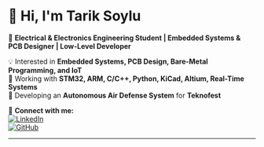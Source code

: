 # 👋 Hi, I'm Tarik Soylu  
🚀 **Electrical & Electronics Engineering Student | Embedded Systems & PCB Designer | Low-Level Developer**  

💡 Interested in **Embedded Systems, PCB Design, Bare-Metal Programming, and IoT**  
🔧 Working with **STM32, ARM, C/C++, Python, KiCad, Altium, Real-Time Systems**  
📡 Developing an **Autonomous Air Defense System** for **Teknofest**  

📌 **Connect with me:**  
[![LinkedIn](https://img.shields.io/badge/LinkedIn-Profile-blue?style=flat&logo=linkedin)](https://www.linkedin.com/in/tariksoylueem)  
[![GitHub](https://img.shields.io/badge/GitHub-Projects-black?style=flat&logo=github)](https://github.com/tariksoylueem)  

---
